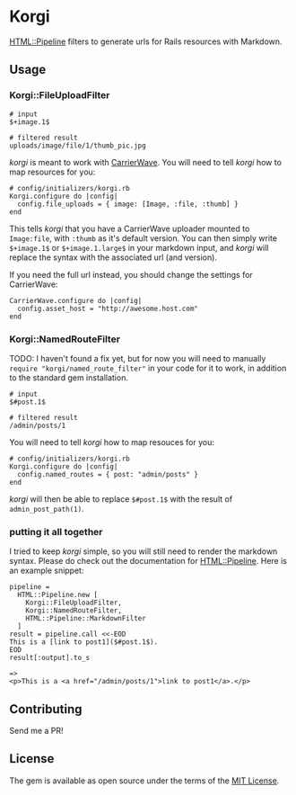 # Korgi

[HTML::Pipeline](https://github.com/jch/html-pipeline) filters to generate urls for Rails resources with Markdown.

## Usage

### Korgi::FileUploadFilter

```
# input
$+image.1$

# filtered result
uploads/image/file/1/thumb_pic.jpg
```

*korgi* is meant to work with [CarrierWave](https://github.com/carrierwaveuploader/carrierwave). You will need to tell *korgi* how to map resources for you:

```
# config/initializers/korgi.rb
Korgi.configure do |config|
  config.file_uploads = { image: [Image, :file, :thumb] }
end
```

This tells *korgi* that you have a CarrierWave uploader mounted to `Image:file`, with `:thumb` as it's default version. You can then simply write `$+image.1$` or `$+image.1.large$` in your markdown input, and *korgi* will replace the syntax with the associated url (and version).

If you need the full url instead, you should change the settings for CarrierWave:

```
CarrierWave.configure do |config|
  config.asset_host = "http://awesome.host.com"
end
```

### Korgi::NamedRouteFilter

TODO: I haven't found a fix yet, but for now you will need to manually `require "korgi/named_route_filter"` in your code for it to work, in addition to the standard gem installation.

```
# input
$#post.1$

# filtered result
/admin/posts/1
```

You will need to tell *korgi* how to map resouces for you:

```
# config/initializers/korgi.rb
Korgi.configure do |config|
  config.named_routes = { post: "admin/posts" }
end
```

*korgi* will then be able to replace `$#post.1$` with the result of `admin_post_path(1)`.

### putting it all together

I tried to keep *korgi* simple, so you will still need to render the markdown syntax. Please do check out the documentation for [HTML::Pipeline](https://github.com/jch/html-pipeline). Here is an example snippet:

```
pipeline =
  HTML::Pipeline.new [
    Korgi::FileUploadFilter,
    Korgi::NamedRouteFilter,
    HTML::Pipeline::MarkdownFilter
  ]
result = pipeline.call <<-EOD
This is a [link to post1]($#post.1$).
EOD
result[:output].to_s

=>
<p>This is a <a href="/admin/posts/1">link to post1</a>.</p>
```

## Contributing
Send me a PR!

## License
The gem is available as open source under the terms of the [MIT License](http://opensource.org/licenses/MIT).
